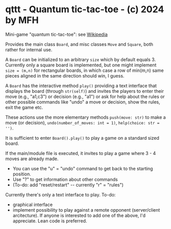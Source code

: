 # qttt - Quantum tic-tac-toe - (c) 2024 by MFH

Mini-game "quantum tic-tac-toe": see [Wikipedia](https://en.wikipedia.org/wiki/Quantum_tic-tac-toe)

Provides the main class `Board`, and misc classes `Move` and `Square`, both rather for internal use.

A `Board` can be initialized to an arbitrary `size` which by default equals 3. 
Currently only a square board is implemented, but one might implement `size = (m,n)` for rectangular boards,
in which case a row of min(m,n) same pieces aligned in the same direction should win, I guess.

A `Board` has the interactive method `play()` providing a text interface that displays 
the board (through `str(self)`) and invites the players to enter their move (e.g., "a1,c3") 
or decision (e.g., "a1") or ask for help about the rules or other possible commands like
"undo" a move or decision, show the rules, exit the game etc.

These actions use the more elementary methods `push(move: str)` to make a move (or decision),
`undo(number_of_moves: int = 1)`, `help(choice: str = '')`.

It is sufficient to enter `Board().play()` to play a game on a standard sized board.

If the main/module file is executed, it invites to play a game where 3 - 4 moves are already made.
* You can use the "u" = "undo" command to get back to the starting position.
* Use "?" to get information about other commands
* (To-do: add "reset/restart" -- currently "r" = "rules")

Currently there's only a text interface to play. 
To-do:
* graphical interface
* implement possibility to play against a remote opponent (server/client arcitecture).
If anyone is interested to add one of the above, I'd appreciate. Lean code is preferred.

